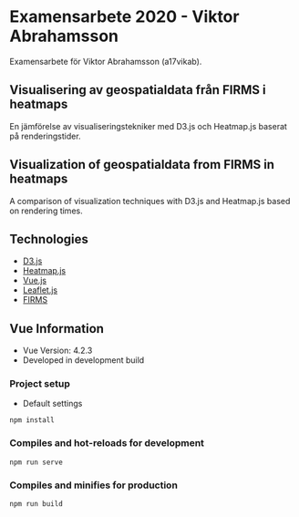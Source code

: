 # Examensarbete 2020 - Viktor Abrahamsson

Examensarbete för Viktor Abrahamsson (a17vikab).

## Visualisering av geospatialdata från FIRMS i heatmaps

En jämförelse av visualiseringstekniker med D3.js och Heatmap.js baserat på renderingstider.

## Visualization of geospatialdata from FIRMS in heatmaps

A comparison of visualization techniques with D3.js and Heatmap.js based on rendering times.

## Technologies

- [D3.js](https://d3js.org/)
- [Heatmap.js](https://www.patrick-wied.at/static/heatmapjs/)
- [Vue.js](https://vuejs.org/)
- [Leaflet.js](https://leafletjs.com/)
- [FIRMS](https://firms.modaps.eosdis.nasa.gov/)

## Vue Information

- Vue Version: 4.2.3
- Developed in development build

### Project setup

- Default settings

```
npm install
```

### Compiles and hot-reloads for development

```
npm run serve
```

### Compiles and minifies for production

```
npm run build
```
